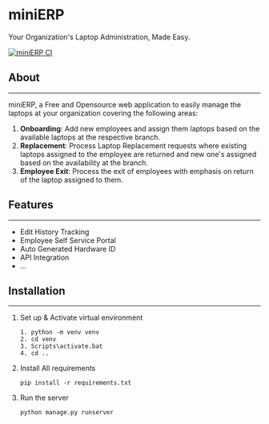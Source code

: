 # miniERP
Your Organization's Laptop Administration, Made Easy.

[![miniERP CI](https://github.com/9akashnp8/mini-ERP/actions/workflows/main.yaml/badge.svg)](https://github.com/9akashnp8/mini-ERP/actions/workflows/main.yaml)

## About
---
miniERP, a Free and Opensource web application to easily manage the laptops at your organization covering the following areas:

1. **Onboarding**: Add new employees and assign them laptops based on the available laptops at the respective branch.
2. **Replacement**: Process Laptop Replacement requests where existing laptops assigned to the employee are returned and new one's assigned based on the availability at the branch. 
3. **Employee Exit**: Process the exit of employees with emphasis on return of the laptop assigned to them.

## Features
---
- Edit History Tracking
- Employee Self Service Portal
- Auto Generated Hardware ID
- API Integration
- ...

## Installation
---
1. Set up & Activate virtual environment

   ```
   1. python -m venv venv
   2. cd venv
   3. Scripts\activate.bat
   4. cd ..
   ```
2. Install All requirements

    ```
    pip install -r requirements.txt
    ```
3. Run the server

    ```
    python manage.py runserver
    ```